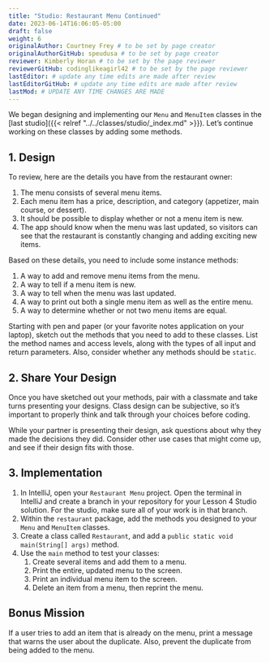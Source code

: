 ```yaml
---
title: "Studio: Restaurant Menu Continued"
date: 2023-06-14T16:06:05-05:00
draft: false
weight: 6
originalAuthor: Courtney Frey # to be set by page creator
originalAuthorGitHub: speudusa # to be set by page creator
reviewer: Kimberly Horan # to be set by the page reviewer
reviewerGitHub: codinglikeagirl42 # to be set by the page reviewer
lastEditor: # update any time edits are made after review
lastEditorGitHub: # update any time edits are made after review
lastMod: # UPDATE ANY TIME CHANGES ARE MADE
---
```


We began designing and implementing our `Menu` and `MenuItem` classes in the [last studio]({{< relref "../../classes/studio/_index.md" >}}). Let’s continue working on these classes by adding some methods.

## 1. Design

To review, here are the details you have from the restaurant owner:

   1. The menu consists of several menu items.
   1. Each menu item has a price, description, and category (appetizer, main course, or dessert).
   1. It should be possible to display whether or not a menu item is new.
   1. The app should know when the menu was last updated, so visitors can see that the restaurant is constantly changing and adding exciting new items.

Based on these details, you need to include some instance methods:

   1. A way to add and remove menu items from the menu.
   1. A way to tell if a menu item is new.
   1. A way to tell when the menu was last updated.
   1. A way to print out both a single menu item as well as the entire menu.
   1. A way to determine whether or not two menu items are equal.

Starting with pen and paper (or your favorite notes application on your laptop), sketch out the methods that you need to add to these classes. List the method names and access levels, along with the types of all input and return parameters. Also, consider whether any methods should be `static`.

## 2. Share Your Design

Once you have sketched out your methods, pair with a classmate and take turns presenting your designs. Class design can be subjective, so it’s important to properly think and talk through your choices before coding.

While your partner is presenting their design, ask questions about why they made the decisions they did. Consider other use cases that might come up, and see if their design fits with those.

## 3. Implementation

1. In IntelliJ, open your `Restaurant Menu` project. Open the terminal in IntelliJ and create a branch in your repository for your Lesson 4 Studio solution. For the studio, make sure all of your work is in that branch.
1. Within the `restaurant` package, add the methods you designed to your `Menu` and `MenuItem` classes.
1. Create a class called `Restaurant`, and add a `public static void main(String[] args)` method.
1. Use the `main` method to test your classes:
   1. Create several items and add them to a menu.
   1. Print the entire, updated menu to the screen.
   1. Print an individual menu item to the screen.
   1. Delete an item from a menu, then reprint the menu.

## Bonus Mission

If a user tries to add an item that is already on the menu, print a message that warns the user about the duplicate. Also, prevent the duplicate from being added to the menu.